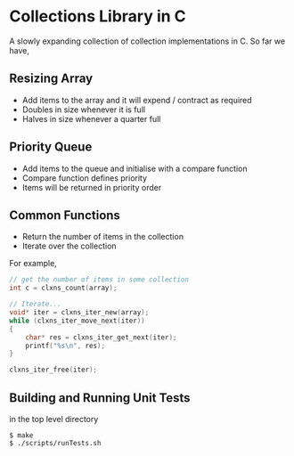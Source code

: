 # Collections Library in C

A slowly expanding collection of collection implementations in C. So far we have,

## Resizing Array
* Add items to the array and it will expend / contract as required
* Doubles in size whenever it is full
* Halves in size whenever a quarter full

## Priority Queue
* Add items to the queue and initialise with a compare function
* Compare function defines priority
* Items will be returned in priority order

## Common Functions
* Return the number of items in the collection
* Iterate over the collection

For example,

```c
// get the number of items in some collection
int c = clxns_count(array);

// Iterate...
void* iter = clxns_iter_new(array);
while (clxns_iter_move_next(iter))
{
    char* res = clxns_iter_get_next(iter);
    printf("%s\n", res);
}

clxns_iter_free(iter);
```

## Building and Running Unit Tests
in the top level directory
```
$ make
$ ./scripts/runTests.sh
```
